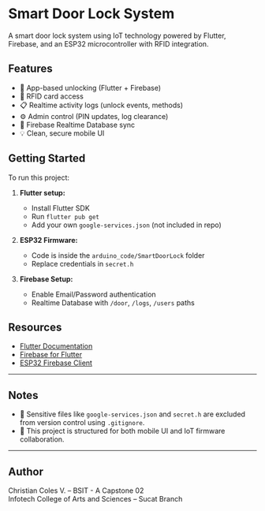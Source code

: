 # Smart Door Lock System

A smart door lock system using IoT technology powered by Flutter, Firebase, and an ESP32 microcontroller with RFID integration.

## Features

- 🔐 App-based unlocking (Flutter + Firebase)
- 🪪 RFID card access
- 📋 Realtime activity logs (unlock events, methods)
- ⚙️ Admin control (PIN updates, log clearance)
- 📡 Firebase Realtime Database sync
- 💡 Clean, secure mobile UI

## Getting Started

To run this project:

1. **Flutter setup:**
   - Install Flutter SDK
   - Run `flutter pub get`
   - Add your own `google-services.json` (not included in repo)

2. **ESP32 Firmware:**
   - Code is inside the `arduino_code/SmartDoorLock` folder
   - Replace credentials in `secret.h`

3. **Firebase Setup:**
   - Enable Email/Password authentication
   - Realtime Database with `/door`, `/logs`, `/users` paths

## Resources

- [Flutter Documentation](https://docs.flutter.dev/)
- [Firebase for Flutter](https://firebase.flutter.dev/)
- [ESP32 Firebase Client](https://github.com/mobizt/Firebase-ESP-Client)

---

## Notes

- 🚫 Sensitive files like `google-services.json` and `secret.h` are excluded from version control using `.gitignore`.
- 📁 This project is structured for both mobile UI and IoT firmware collaboration.

---

## Author

Christian Coles V. – BSIT - A Capstone 02  
Infotech College of Arts and Sciences – Sucat Branch
